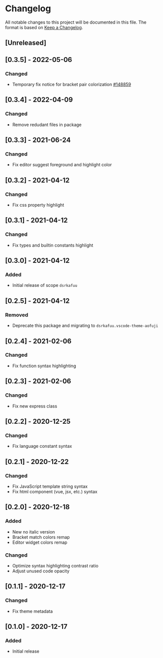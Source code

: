 # Changelog

All notable changes to this project will be documented in this file. The format is based on [Keep a Changelog](https://keepachangelog.com/en/1.1.0/).

## [Unreleased]

## [0.3.5] - 2022-05-06

### Changed

- Temporary fix notice for bracket pair colorization [#148859](https://github.com/microsoft/vscode/issues/148859)

## [0.3.4] - 2022-04-09

### Changed

- Remove redudant files in package

## [0.3.3] - 2021-06-24

### Changed

- Fix editor suggest foreground and highlight color

## [0.3.2] - 2021-04-12

### Changed

- Fix css property highlight

## [0.3.1] - 2021-04-12

### Changed

- Fix types and builtin constants highlight

## [0.3.0] - 2021-04-12

### Added

- Initial release of scope `dsrkafuu`

## [0.2.5] - 2021-04-12

### Removed

- Deprecate this package and migrating to `dsrkafuu.vscode-theme-aofuji`

## [0.2.4] - 2021-02-06

### Changed

- Fix function syntax highlighting

## [0.2.3] - 2021-02-06

### Changed

- Fix new express class

## [0.2.2] - 2020-12-25

### Changed

- Fix language constant syntax

## [0.2.1] - 2020-12-22

### Changed

- Fix JavaScript template string syntax
- Fix html component (vue, jsx, etc.) syntax

## [0.2.0] - 2020-12-18

### Added

- New no italic version
- Bracket match colors remap
- Editor widget colors remap

### Changed

- Optimize syntax highlighting contrast ratio
- Adjust unused code opacity

## [0.1.1] - 2020-12-17

### Changed

- Fix theme metadata

## [0.1.0] - 2020-12-17

### Added

- Initial release
